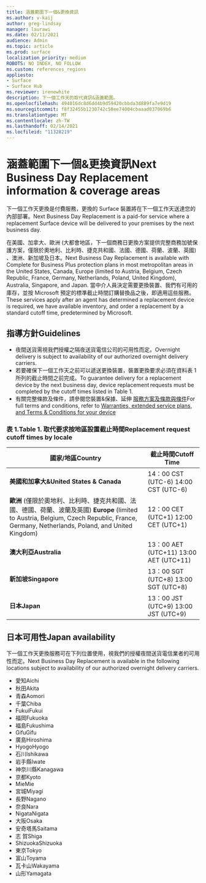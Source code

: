 ```yaml
---
title: 涵蓋範圍下一個&更換資訊
ms.author: v-kaij
author: greg-lindsay
manager: laurawi
ms.date: 02/11/2021
audience: Admin
ms.topic: article
ms.prod: surface
localization_priority: medium
ROBOTS: NO INDEX, NO FOLLOW
ms.custom: references_regions
appliesto:
- Surface
- Surface Hub
ms.reviewer: irenewhite
description: 下一個工作天的取代資訊&涵蓋範圍。
ms.openlocfilehash: 494016dc8d6dd4b9d59420cbbda3d889fa7e9d19
ms.sourcegitcommit: f8f32455b1230742c58ee74004cbaaad037069b6
ms.translationtype: MT
ms.contentlocale: zh-TW
ms.lasthandoff: 02/14/2021
ms.locfileid: "11328219"
---
```

# <span data-ttu-id="c59be-103">涵蓋範圍下一個&更換資訊</span><span class="sxs-lookup"><span data-stu-id="c59be-103">Next Business Day Replacement information & coverage areas</span></span>

<span data-ttu-id="c59be-104">下一個工作天更換是付費服務，更換的 Surface 裝置將在下一個工作天送達您的內部部署。</span><span class="sxs-lookup"><span data-stu-id="c59be-104">Next Business Day Replacement is a paid-for service where a replacement Surface device will be delivered to your premises by the next business day.</span></span> 

<span data-ttu-id="c59be-105">在美國、加拿大、歐洲 (大都會地區，下一個商務日更換方案提供完整商務加號保護方案，僅限於奧地利、比利時、捷克共和國、法國、德國、荷蘭、波蘭、英國) 、澳洲、新加坡及日本。</span><span class="sxs-lookup"><span data-stu-id="c59be-105">Next Business Day Replacement is available with Complete for Business Plus protection plans in most metropolitan areas in the United States, Canada, Europe (limited to Austria, Belgium, Czech Republic, France, Germany, Netherlands, Poland, United Kingdom), Australia, Singapore, and Japan.</span></span> <span data-ttu-id="c59be-106">當中介人員決定需要更換裝置、我們有可用的庫存，並按 Microsoft 預定的標準截止時間訂購替換品之後，即適用這些服務。</span><span class="sxs-lookup"><span data-stu-id="c59be-106">These services apply after an agent has determined a replacement device is required, we have available inventory, and order a replacement by a standard cutoff time, predetermined by Microsoft.</span></span> 

## <span data-ttu-id="c59be-107">指導方針</span><span class="sxs-lookup"><span data-stu-id="c59be-107">Guidelines</span></span>

- <span data-ttu-id="c59be-108">夜間送貨需視我們授權之隔夜送貨電信公司的可用性而定。</span><span class="sxs-lookup"><span data-stu-id="c59be-108">Overnight delivery is subject to availability of our authorized overnight delivery carriers.</span></span>
- <span data-ttu-id="c59be-109">若要確保下一個工作天之前可以遞送更換裝置，裝置更換要求必須在資料表 1 所列的截止時間之前完成。</span><span class="sxs-lookup"><span data-stu-id="c59be-109">To guarantee delivery for a replacement device by the next business day, device replacement requests must be completed by the cutoff times listed in Table 1.</span></span> 
- <span data-ttu-id="c59be-110">有關完整條款及條件，請參閱您裝置&保據、延伸 [服務方案及條款與條件](https://support.microsoft.com/topic/warranties-extended-service-plans-and-terms-conditions-for-your-device-eedf7a23-84a7-1a47-480b-0e10503eedf5)</span><span class="sxs-lookup"><span data-stu-id="c59be-110">For full terms and conditions, refer to [Warranties, extended service plans, and Terms & Conditions for your device](https://support.microsoft.com/topic/warranties-extended-service-plans-and-terms-conditions-for-your-device-eedf7a23-84a7-1a47-480b-0e10503eedf5)</span></span>

### <span data-ttu-id="c59be-111">表 1.</span><span class="sxs-lookup"><span data-stu-id="c59be-111">Table 1.</span></span> <span data-ttu-id="c59be-112">取代要求按地區設置截止時間</span><span class="sxs-lookup"><span data-stu-id="c59be-112">Replacement request cutoff times by locale</span></span>

| <span data-ttu-id="c59be-113">國家/地區</span><span class="sxs-lookup"><span data-stu-id="c59be-113">Country</span></span>                                                                                                    | <span data-ttu-id="c59be-114">截止時間</span><span class="sxs-lookup"><span data-stu-id="c59be-114">Cutoff Time</span></span> |
| -------------------------------------------------------------------------------------------------------------- | --------------- |
| **<span data-ttu-id="c59be-115">美國和加拿大&</span><span class="sxs-lookup"><span data-stu-id="c59be-115">United States & Canada</span></span>**                                                                                     | <span data-ttu-id="c59be-116">14：00 CST (UTC-6) </span><span class="sxs-lookup"><span data-stu-id="c59be-116">14:00 CST    (UTC-6)</span></span>      |
| <span data-ttu-id="c59be-117">**歐洲** (僅限於奧地利、比利時、捷克共和國、法國、德國、荷蘭、波蘭及英國) </span><span class="sxs-lookup"><span data-stu-id="c59be-117">**Europe** (limited to Austria, Belgium, Czech Republic, France, Germany, Netherlands, Poland, and United Kingdom)</span></span> | <span data-ttu-id="c59be-118">12：00 CET (UTC+1) </span><span class="sxs-lookup"><span data-stu-id="c59be-118">12:00 CET   (UTC+1)</span></span>     |
| **<span data-ttu-id="c59be-119">澳大利亞</span><span class="sxs-lookup"><span data-stu-id="c59be-119">Australia</span></span>**                                                                                                  | <span data-ttu-id="c59be-120">13：00 AET (UTC+11) </span><span class="sxs-lookup"><span data-stu-id="c59be-120">13:00 AET   (UTC+11)</span></span>    |
| **<span data-ttu-id="c59be-121">新加坡</span><span class="sxs-lookup"><span data-stu-id="c59be-121">Singapore</span></span>**                                                                                                  | <span data-ttu-id="c59be-122">13：00 SGT (UTC+8) </span><span class="sxs-lookup"><span data-stu-id="c59be-122">13:00 SGT    (UTC+8)</span></span>   |
| **<span data-ttu-id="c59be-123">日本</span><span class="sxs-lookup"><span data-stu-id="c59be-123">Japan</span></span>**                                                                                                      | <span data-ttu-id="c59be-124">13：00 JST (UTC+9) </span><span class="sxs-lookup"><span data-stu-id="c59be-124">13:00 JST    (UTC+9)</span></span>   |


## <span data-ttu-id="c59be-125">日本可用性</span><span class="sxs-lookup"><span data-stu-id="c59be-125">Japan availability</span></span> 

<span data-ttu-id="c59be-126">下一個工作天更換服務可在下列位置使用，視我們的授權夜間送貨電信業者的可用性而定。</span><span class="sxs-lookup"><span data-stu-id="c59be-126">Next Business Day Replacement is available in the following locations subject to availability of our authorized overnight delivery carriers.</span></span> 

- <span data-ttu-id="c59be-127">愛知</span><span class="sxs-lookup"><span data-stu-id="c59be-127">Aichi</span></span>
- <span data-ttu-id="c59be-128">秋田</span><span class="sxs-lookup"><span data-stu-id="c59be-128">Akita</span></span>
- <span data-ttu-id="c59be-129">青森</span><span class="sxs-lookup"><span data-stu-id="c59be-129">Aomori</span></span>
- <span data-ttu-id="c59be-130">千葉</span><span class="sxs-lookup"><span data-stu-id="c59be-130">Chiba</span></span>
- <span data-ttu-id="c59be-131">Fukui</span><span class="sxs-lookup"><span data-stu-id="c59be-131">Fukui</span></span>
- <span data-ttu-id="c59be-132">福岡</span><span class="sxs-lookup"><span data-stu-id="c59be-132">Fukuoka</span></span>
- <span data-ttu-id="c59be-133">福島</span><span class="sxs-lookup"><span data-stu-id="c59be-133">Fukushima</span></span>
- <span data-ttu-id="c59be-134">Gifu</span><span class="sxs-lookup"><span data-stu-id="c59be-134">Gifu</span></span>
- <span data-ttu-id="c59be-135">廣島</span><span class="sxs-lookup"><span data-stu-id="c59be-135">Hiroshima</span></span>
- <span data-ttu-id="c59be-136">Hyogo</span><span class="sxs-lookup"><span data-stu-id="c59be-136">Hyogo</span></span>
- <span data-ttu-id="c59be-137">石川</span><span class="sxs-lookup"><span data-stu-id="c59be-137">Ishikawa</span></span>
- <span data-ttu-id="c59be-138">岩手縣</span><span class="sxs-lookup"><span data-stu-id="c59be-138">Iwate</span></span>
- <span data-ttu-id="c59be-139">神奈川縣</span><span class="sxs-lookup"><span data-stu-id="c59be-139">Kanagawa</span></span>
- <span data-ttu-id="c59be-140">京都</span><span class="sxs-lookup"><span data-stu-id="c59be-140">Kyoto</span></span>
- <span data-ttu-id="c59be-141">Mie</span><span class="sxs-lookup"><span data-stu-id="c59be-141">Mie</span></span>
- <span data-ttu-id="c59be-142">宮城</span><span class="sxs-lookup"><span data-stu-id="c59be-142">Miyagi</span></span>
- <span data-ttu-id="c59be-143">長野</span><span class="sxs-lookup"><span data-stu-id="c59be-143">Nagano</span></span>
- <span data-ttu-id="c59be-144">奈良</span><span class="sxs-lookup"><span data-stu-id="c59be-144">Nara</span></span>
- <span data-ttu-id="c59be-145">Nigata</span><span class="sxs-lookup"><span data-stu-id="c59be-145">Nigata</span></span>
- <span data-ttu-id="c59be-146">大阪</span><span class="sxs-lookup"><span data-stu-id="c59be-146">Osaka</span></span>
- <span data-ttu-id="c59be-147">安奇塔馬</span><span class="sxs-lookup"><span data-stu-id="c59be-147">Saitama</span></span>
- <span data-ttu-id="c59be-148">志 賀</span><span class="sxs-lookup"><span data-stu-id="c59be-148">Shiga</span></span>
- <span data-ttu-id="c59be-149">Shizuoka</span><span class="sxs-lookup"><span data-stu-id="c59be-149">Shizuoka</span></span>
- <span data-ttu-id="c59be-150">東京</span><span class="sxs-lookup"><span data-stu-id="c59be-150">Tokyo</span></span>
- <span data-ttu-id="c59be-151">富山</span><span class="sxs-lookup"><span data-stu-id="c59be-151">Toyama</span></span>
- <span data-ttu-id="c59be-152">瓦卡山</span><span class="sxs-lookup"><span data-stu-id="c59be-152">Wakayama</span></span>
- <span data-ttu-id="c59be-153">山形</span><span class="sxs-lookup"><span data-stu-id="c59be-153">Yamagata</span></span>

